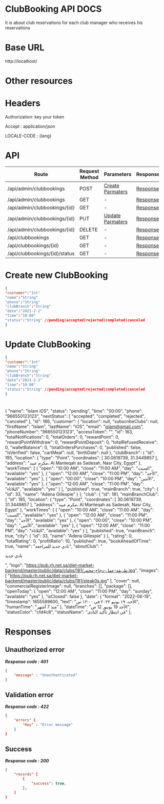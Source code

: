 # ClubBooking API DOCS
 It is about club reservations for each club manager who receives his reservations

# Base URL
http://localhost/

# Other resources 

 
# Headers

Authorization: key your token

Accept : application/json

LOCALE-CODE : {lang}

# API 

| Route                        | Request Method | Parameters | Response  |
| -----------                  | -----------    |----------- |---------- |
|/api/admin/clubbookings            | POST           |  [Create Parmaters](#Create)|[Response](#Response)|
|/api/admin/clubbookings | GET           |-|  [Response](#Response)         |
|/api/admin/clubbookings/{id}         | GET           |  - |  [Response](#Response)         |
|/api/admin/clubbookings/{id}        |PUT           |  [Update Parmaters](#Update)|[Response](#Response)     |
|/api/admin/clubbookings/{id}        |DELETE           |  -|[Response](#Response)| 
|/api/clubbookings        |GET           |-| [Response](#Response)|
|/api/clubbookings/{id}        |GET           |-|[Response](#Response)|
|/api/clubbookings/{id}/status       |GET           |-|[Response](#Response)|


# <a name="Create"> </a> Create new ClubBooking 

```json
{
"customer":"Int"
"name":"String"
"phone":"String"
"clubBranch":"String"
"date":"2021-2-2"
"time":"10:00"
"status":"String" //pending|accepted|rejected|completed|canceled
} 
```

# <a name="Update"> </a> Update ClubBooking

```json
{
"customer":"Int"
"name":"String"
"phone":"String"
"clubBranch":"String"
"date":"2021-2-2"
"time":"10:00"
"status":"String" //pending|accepted|rejected|completed|canceled
} 
```
# <a name="Response"> 
 {
                "name": "Islam iOS",
                "status": "pending",
                "time": "00:00",
                "phone": "966550123123",
                "nextStatus": [
                    "accepted",
                    "completed",
                    "rejected",
                    "canceled"
                ],
                "id": 186,
                "customer": {
                    "location": null,
                    "subscribeClubs": null,
                    "firstName": "Islam",
                    "lastName": "iOS",
                    "email": "islam@gmail.com",
                    "phoneNumber": "966550123123",
                    "accessToken": "",
                    "id": 163,
                    "totalNotifications": 0,
                    "totalOrders": 0,
                    "rewardPoint": 0,
                    "rewardPointWithdraw": 0,
                    "rewardPointDeposit": 0,
                    "totalRefusedReceive": 0,
                    "walletBalance": 0,
                    "totalOrdersPurchases": 0,
                    "published": false,
                    "isVerified": false,
                    "cartMeal": null,
                    "birthDate": null
                },
                "clubBranch": {
                    "id": 195,
                    "location": {
                        "type": "Point",
                        "coordinates": [
                            30.0619739,
                            31.3449857
                        ],
                        "address": "مكرم عبيد، Al Manteqah as Sadesah, Nasr City, Egypt"
                    },
                    "workTimes": [
                        {
                            "open": "10:00 AM",
                            "close": "11:00 AM",
                            "day": "السبت",
                            "available": "yes"
                        },
                        {
                            "open": "12:00 AM",
                            "close": "11:00 PM",
                            "day": "الأحد",
                            "available": "yes"
                        },
                        {
                            "open": "00:00",
                            "close": "10:00 PM",
                            "day": "الأثنين",
                            "available": "yes"
                        },
                        {
                            "open": "12:00 AM",
                            "close": "11:00 PM",
                            "day": "الثلاثاء",
                            "available": "yes"
                        }
                    ],
                    "published": true,
                    "mainBranch": true,
                    "city": {
                        "id": 33,
                        "name": "Adena Gillespie"
                    }
                },
                "club": {
                    "id": 181,
                    "mainBranchClub": {
                        "id": 195,
                        "location": {
                            "type": "Point",
                            "coordinates": [
                                30.0619739,
                                31.3449857
                            ],
                            "address": "مكرم عبيد، Al Manteqah as Sadesah, Nasr City, Egypt"
                        },
                        "workTimes": [
                            {
                                "open": "10:00 AM",
                                "close": "11:00 AM",
                                "day": "السبت",
                                "available": "yes"
                            },
                            {
                                "open": "12:00 AM",
                                "close": "11:00 PM",
                                "day": "الأحد",
                                "available": "yes"
                            },
                            {
                                "open": "00:00",
                                "close": "10:00 PM",
                                "day": "الأثنين",
                                "available": "yes"
                            },
                            {
                                "open": "12:00 AM",
                                "close": "11:00 PM",
                                "day": "الثلاثاء",
                                "available": "yes"
                            }
                        ],
                        "published": true,
                        "mainBranch": true,
                        "city": {
                            "id": 33,
                            "name": "Adena Gillespie"
                        }
                    },
                    "rating": 0,
                    "totalRating": 0,
                    "profitRatio": 10,
                    "published": true,
                    "bookAheadOfTime": true,
                    "name": "نادي جديد للمراجعه",
                    "aboutClub": "<p>نادي جديد</p>",
                    "logo": "https://pub.rh.net.sa/diet-market-backend/master/public/data/clubs/181/طريقة-عمل-دجاج-محمر.jpg",
                    "images": [
                        "https://pub.rh.net.sa/diet-market-backend/master/public/data/clubs/181/steak0s.jpg"
                    ],
                    "cover": null,
                    "commercialRegisterImage": null,
                    "branches": [],
                    "package": [],
                    "openToday": {
                        "open": "12:00 AM",
                        "close": "11:00 PM",
                        "day": "sunday",
                        "available": "yes"
                    },
                    "isClosed": false
                },
                "date": {
                    "format": "2022-06-19",
                    "timestamp": 1655589600,
                    "text": "الأحد، ١٩ يونيو ٢٠٢٢ في ١٢:٠٠ ص",
                    "humanTime": "منذ 7 أشهر"
                },
                "dateTime": "الأحد 19 يونيو, 12 ص",
                "statusColor": "cfd4c8",
                "statusName": "في انتظار تأكيد النادى"
            },
# </a> Responses 

## Unauthorized error

__*Response code : 401*__
```json 
{
    "message" : "Unauthenticated"
}
```

## Validation error 
__*Response code : 422*__

```json 
{
    "errors" {
        "Key" : "Error message"
    }
}
```
## Success  
__*Response code : 200*__
```json 
{
    "records" [
        {
            "success": true,
        },
    ]
}
```

